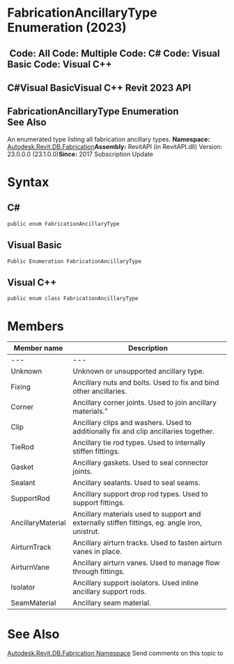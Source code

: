 # FabricationAncillaryType Enumeration (2023)

﻿
 Code: All Code: Multiple Code: C# Code: Visual Basic Code: Visual C++   
---  
C#Visual BasicVisual C++
Revit 2023 API  
---  
FabricationAncillaryType Enumeration  
See Also  
---  
An enumerated type listing all fabrication ancillary types. 
**Namespace:** [Autodesk.Revit.DB.Fabrication](49e74a25-7ea1-efa6-548a-a3c3d0655e43.md "Autodesk.Revit.DB.Fabrication Namespace")**Assembly:** RevitAPI (in RevitAPI.dll) Version: 23.0.0.0 (23.1.0.0)**Since:** 2017 Subscription Update 
# Syntax
C#  
---  
```text
public enum FabricationAncillaryType
```
  
Visual Basic  
---  
```text
Public Enumeration FabricationAncillaryType
```
  
Visual C++  
---  
```text
public enum class FabricationAncillaryType
```
  
# Members
| Member name | Description |
| --- | --- |
| --- | --- |
| Unknown | Unknown or unsupported ancillary type. |
| Fixing | Ancillary nuts and bolts. Used to fix and bind other ancillaries. |
| Corner | Ancillary corner joints. Used to join ancillary materials." |
| Clip | Ancillary clips and washers. Used to additionally fix and clip ancillaries together. |
| TieRod | Ancillary tie rod types. Used to internally stiffen fittings. |
| Gasket | Ancillary gaskets. Used to seal connector joints. |
| Sealant | Ancillary sealants. Used to seal seams. |
| SupportRod | Ancillary support drop rod types. Used to support fittings. |
| AncillaryMaterial | Ancillary materials used to support and externally stiffen fittings, eg. angle iron, unistrut. |
| AirturnTrack | Ancillary airturn tracks. Used to fasten airturn vanes in place. |
| AirturnVane | Ancillary airturn vanes. Used to manage flow through fittings. |
| Isolator | Ancillary support isolators. Used inline ancillary support rods. |
| SeamMaterial | Ancillary seam material. |

# See Also
[Autodesk.Revit.DB.Fabrication Namespace](49e74a25-7ea1-efa6-548a-a3c3d0655e43.md "Autodesk.Revit.DB.Fabrication Namespace")
Send comments on this topic to 
